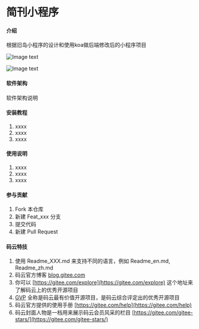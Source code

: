 # 简刊小程序

#### 介绍
根据旧岛小程序的设计和使用koa做后端修改后的小程序项目

![Image text](https://gitee.com/BruceLluo/img-folder/raw/fba9ab32e56cb6164b2167cc595954307392b8ee/%E7%AE%80%E5%88%8A%E5%BE%AE%E4%BF%A1%E5%B0%8F%E7%A8%8B%E5%BA%8F%E9%A6%96%E9%A1%B5.png)

![Image text](https://gitee.com/BruceLluo/img-folder/raw/fba9ab32e56cb6164b2167cc595954307392b8ee/%E7%AE%80%E5%88%8A%E5%BE%AE%E4%BF%A1%E5%B0%8F%E7%A8%8B%E5%BA%8F%E6%88%91%E7%9A%84%E5%96%9C%E6%AC%A2%E9%A1%B5%E9%9D%A2.png)

#### 软件架构
软件架构说明


#### 安装教程

1.  xxxx
2.  xxxx
3.  xxxx

#### 使用说明

1.  xxxx
2.  xxxx
3.  xxxx

#### 参与贡献

1.  Fork 本仓库
2.  新建 Feat_xxx 分支
3.  提交代码
4.  新建 Pull Request


#### 码云特技

1.  使用 Readme\_XXX.md 来支持不同的语言，例如 Readme\_en.md, Readme\_zh.md
2.  码云官方博客 [blog.gitee.com](https://blog.gitee.com)
3.  你可以 [https://gitee.com/explore](https://gitee.com/explore) 这个地址来了解码云上的优秀开源项目
4.  [GVP](https://gitee.com/gvp) 全称是码云最有价值开源项目，是码云综合评定出的优秀开源项目
5.  码云官方提供的使用手册 [https://gitee.com/help](https://gitee.com/help)
6.  码云封面人物是一档用来展示码云会员风采的栏目 [https://gitee.com/gitee-stars/](https://gitee.com/gitee-stars/)
